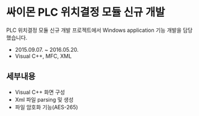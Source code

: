 싸이몬 PLC 위치결정 모듈 신규 개발
=======================

PLC 위치결정 모듈 신규 개발 프로젝트에서 Windows application 기능 개발을 담당했습니다.

- 2015.09.07. ~ 2016.05.20.
- Visual C++, MFC, XML

## 세부내용
- Visual C++ 화면 구성
- Xml 파일 parsing 및 생성
- 파일 암호화 기능(AES-265)